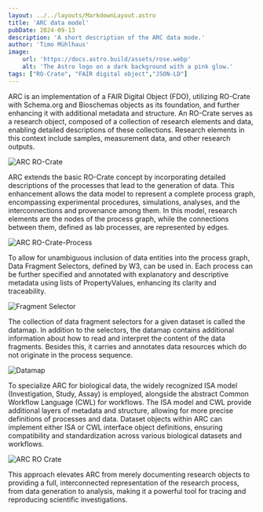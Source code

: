 ```yaml
---
layout: ../../layouts/MarkdownLayout.astro
title: 'ARC data model'
pubDate: 2024-09-13
description: 'A short description of the ARC data mode.'
author: 'Timo Mühlhaus'
image:
    url: 'https://docs.astro.build/assets/rose.webp'
    alt: 'The Astro logo on a dark background with a pink glow.'
tags: ["RO-Crate", "FAIR digital object","JSON-LD"]
---
```


ARC is an implementation of a FAIR Digital Object (FDO), utilizing RO-Crate with Schema.org and Bioschemas objects as its foundation, and further enhancing it with additional metadata and structure. An RO-Crate serves as a research object, composed of a collection of research elements and data, enabling detailed descriptions of these collections. Research elements in this context include samples, measurement data, and other research outputs.

![ARC RO-Crate](/arc-website/arc-ro-crate.png)

ARC extends the basic RO-Crate concept by incorporating detailed descriptions of the processes that lead to the generation of data. This enhancement allows the data model to represent a complete process graph, encompassing experimental procedures, simulations, analyses, and the interconnections and provenance among them.
In this model, research elements are the nodes of the process graph, while the connections between them, defined as lab processes, are represented by edges. 

![ARC RO-Crate-Process](/arc-website/ARC-isa-cwl-decorations.png)

To allow for unambiguous inclusion of data entities into the process graph, Data Fragment Selectors, defined by W3, can be used in.
Each process can be further specified and annotated with explanatory and descriptive metadata using lists of PropertyValues, enhancing its clarity and traceability.

![Fragment Selector](/arc-website/data-fragment-selector.png)

The collection of data fragment selectors for a given dataset is called the datamap. In addition to the selectors, the datamap contains additional information about how to read and interpret the content of the data fragments. Besides this, it carries and annotates data resources which do not originate in the process sequence.

![Datamap](/arc-website/datamap.png)

To specialize ARC for biological data, the widely recognized ISA model (Investigation, Study, Assay) is employed, alongside the abstract Common Workflow Language (CWL) for workflows. The ISA model and CWL provide additional layers of metadata and structure, allowing for more precise definitions of processes and data. Dataset objects within ARC can implement either ISA or CWL interface object definitions, ensuring compatibility and standardization across various biological datasets and workflows.

![ARC RO Crate](/arc-website/arc-ro-crate-profiles.png)

This approach elevates ARC from merely documenting research objects to providing a full, interconnected representation of the research process, from data generation to analysis, making it a powerful tool for tracing and reproducing scientific investigations.
